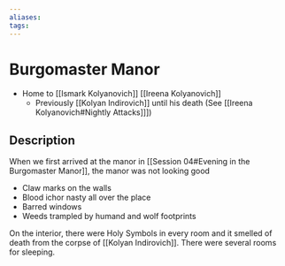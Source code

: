 ```yaml
---
aliases: 
tags: 
---
```


# Burgomaster Manor

- Home to [[Ismark Kolyanovich]] [[Ireena Kolyanovich]]
	- Previously [[Kolyan Indirovich]] until his death (See [[Ireena Kolyanovich#Nightly Attacks]]])

## Description

When we first arrived at the manor in [[Session 04#Evening in the Burgomaster Manor]], the manor was not looking good

- Claw marks on the walls
- Blood ichor nasty all over the place
- Barred windows
- Weeds trampled by humand and wolf footprints

On the interior, there were Holy Symbols in every room and it smelled of death from the corpse of [[Kolyan Indirovich]].  There were several rooms for sleeping.